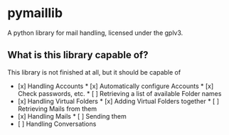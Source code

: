 pymaillib
=========

A python library for mail handling, licensed under the gplv3.

What is this library capable of?
--------------------------------

This library is not finished at all, but it should be capable of

*    [x] Handling Accounts
    *    [x] Automatically configure Accounts
    *    [x] Check passwords, etc.
    *    [ ] Retrieving a list of available Folder names
*    [x] Handling Virtual Folders
    *    [x] Adding Virtual Folders together
    *    [ ] Retrieving Mails from them
*    [x] Handling Mails
    *    [ ] Sending them
*    [ ] Handling Conversations
